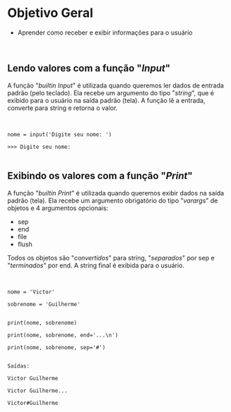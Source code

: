 # Objetivo Geral

- Aprender como receber e exibir informações para o usuário

<br>

## Lendo valores com a função "<em>Input</em>"

A função "<em>builtin Input</em>" é utilizada quando queremos ler dados de entrada padrão (pelo teclado). Ela recebe um argumento do tipo "<em>string</em>", que é exibido para o usuário na saída padrão (tela). A função lê a entrada, converte para string e retorna o valor.

<br>

<code>
nome = input('Digite seu nome: ')<br>
>>> Digite seu nome: 
</code>

<br>

## Exibindo os valores com a função "<em>Print</em>"

A função "<em>builtin Print</em>" é utilizada quando queremos exibir dados na saída padrão (tela). Ela recebe um argumento obrigatório do tipo "<em>varargs</em>" de objetos e 4 argumentos opcionais:

- sep
- end
- file
- flush

Todos os objetos são "<em>convertidos</em>" para string, "<em>separados</em>" por sep e "<em>terminados</em>" por end. A string final é exibida para o usuário.

<br>

<code>
nome = 'Victor'<br>
sobrenome = 'Guilherme'<br><br>
print(nome, sobrenome)<br>
print(nome, sobrenome, end='...\n')<br>
print(nome, sobrenome, sep='#')<br><br>
Saídas:<br>
Victor Guilherme<br>
Victor Guilherme...<br>
Victor#Guilherme
</code>